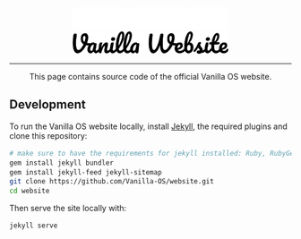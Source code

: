<div align="center">
<img src="assets/dark.png?raw=true#gh-dark-mode-only" height="40">
<img src="assets/light.png?raw=true#gh-light-mode-only" height="40">
</div>

---
<p align="center">This page contains source code of the official Vanilla OS website.</p>

## Development

To run the Vanilla OS website locally, install [Jekyll](https://jekyllrb.com/docs/), the required plugins and clone this repository:

```bash
# make sure to have the requirements for jekyll installed: Ruby, RubyGems, GCC, Make
gem install jekyll bundler
gem install jekyll-feed jekyll-sitemap
git clone https://github.com/Vanilla-OS/website.git
cd website
```

Then serve the site locally with:

```bash
jekyll serve
```
